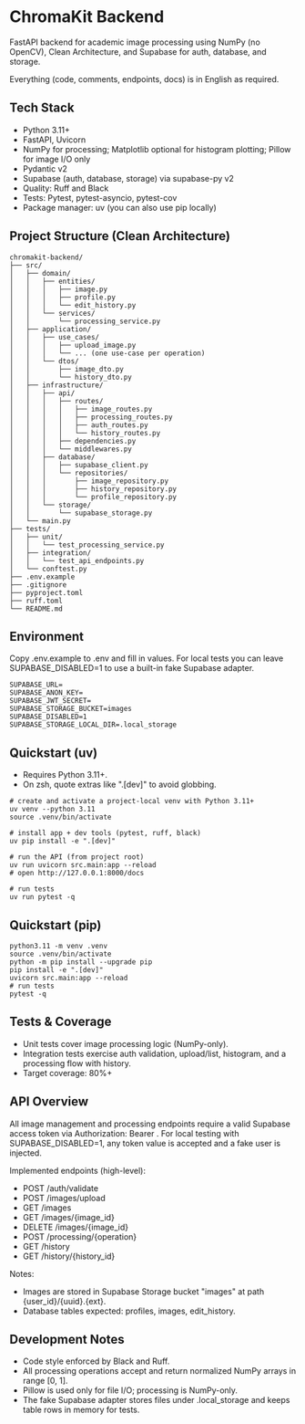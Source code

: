# ChromaKit Backend

FastAPI backend for academic image processing using NumPy (no OpenCV), Clean Architecture, and Supabase for auth, database, and storage.

Everything (code, comments, endpoints, docs) is in English as required.

## Tech Stack
- Python 3.11+
- FastAPI, Uvicorn
- NumPy for processing; Matplotlib optional for histogram plotting; Pillow for image I/O only
- Pydantic v2
- Supabase (auth, database, storage) via supabase-py v2
- Quality: Ruff and Black
- Tests: Pytest, pytest-asyncio, pytest-cov
- Package manager: uv (you can also use pip locally)

## Project Structure (Clean Architecture)
```
chromakit-backend/
├── src/
│   ├── domain/
│   │   ├── entities/
│   │   │   ├── image.py
│   │   │   ├── profile.py
│   │   │   └── edit_history.py
│   │   └── services/
│   │       └── processing_service.py
│   ├── application/
│   │   ├── use_cases/
│   │   │   ├── upload_image.py
│   │   │   └── ... (one use-case per operation)
│   │   └── dtos/
│   │       ├── image_dto.py
│   │       └── history_dto.py
│   ├── infrastructure/
│   │   ├── api/
│   │   │   ├── routes/
│   │   │   │   ├── image_routes.py
│   │   │   │   ├── processing_routes.py
│   │   │   │   ├── auth_routes.py
│   │   │   │   └── history_routes.py
│   │   │   ├── dependencies.py
│   │   │   └── middlewares.py
│   │   ├── database/
│   │   │   ├── supabase_client.py
│   │   │   └── repositories/
│   │   │       ├── image_repository.py
│   │   │       ├── history_repository.py
│   │   │       └── profile_repository.py
│   │   └── storage/
│   │       └── supabase_storage.py
│   └── main.py
├── tests/
│   ├── unit/
│   │   └── test_processing_service.py
│   ├── integration/
│   │   └── test_api_endpoints.py
│   └── conftest.py
├── .env.example
├── .gitignore
├── pyproject.toml
├── ruff.toml
└── README.md
```

## Environment
Copy .env.example to .env and fill in values. For local tests you can leave SUPABASE_DISABLED=1 to use a built-in fake Supabase adapter.

```
SUPABASE_URL=
SUPABASE_ANON_KEY=
SUPABASE_JWT_SECRET=
SUPABASE_STORAGE_BUCKET=images
SUPABASE_DISABLED=1
SUPABASE_STORAGE_LOCAL_DIR=.local_storage
```

## Quickstart (uv)
- Requires Python 3.11+.
- On zsh, quote extras like ".[dev]" to avoid globbing.

```
# create and activate a project-local venv with Python 3.11+
uv venv --python 3.11
source .venv/bin/activate

# install app + dev tools (pytest, ruff, black)
uv pip install -e ".[dev]"

# run the API (from project root)
uv run uvicorn src.main:app --reload
# open http://127.0.0.1:8000/docs

# run tests
uv run pytest -q
```

## Quickstart (pip)
```
python3.11 -m venv .venv
source .venv/bin/activate
python -m pip install --upgrade pip
pip install -e ".[dev]"
uvicorn src.main:app --reload
# run tests
pytest -q
```

## Tests & Coverage
- Unit tests cover image processing logic (NumPy-only).
- Integration tests exercise auth validation, upload/list, histogram, and a processing flow with history.
- Target coverage: 80%+

## API Overview
All image management and processing endpoints require a valid Supabase access token via Authorization: Bearer <token>. For local testing with SUPABASE_DISABLED=1, any token value is accepted and a fake user is injected.

Implemented endpoints (high-level):
- POST /auth/validate
- POST /images/upload
- GET /images
- GET /images/{image_id}
- DELETE /images/{image_id}
- POST /processing/{operation}
- GET /history
- GET /history/{history_id}

Notes:
- Images are stored in Supabase Storage bucket "images" at path {user_id}/{uuid}.{ext}.
- Database tables expected: profiles, images, edit_history.

## Development Notes
- Code style enforced by Black and Ruff.
- All processing operations accept and return normalized NumPy arrays in range [0, 1].
- Pillow is used only for file I/O; processing is NumPy-only.
- The fake Supabase adapter stores files under .local_storage and keeps table rows in memory for tests.
